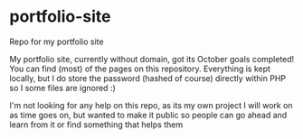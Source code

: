 # portfolio-site
Repo for my portfolio site

My portfolio site, currently without domain, got its October goals completed! You can find (most) of the pages on this repository. Everything is kept locally, but I do store the password (hashed of course) directly within PHP so I some files are ignored :)

I'm not looking for any help on this repo, as its my own project I will work on as time goes on, but wanted to make it public so people can go ahead and learn from it or find something that helps them
